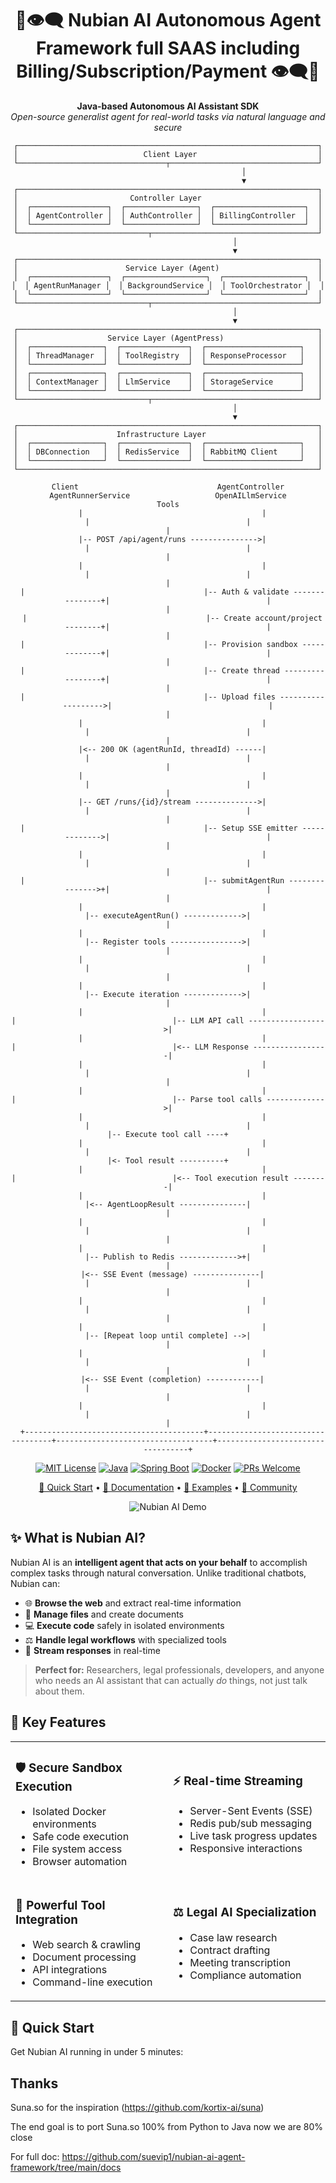 <div align="center">

# 🏺👁️‍🗨️ Nubian AI Autonomous Agent Framework full SAAS including Billing/Subscription/Payment 👁️‍🗨️🏺

**Java-based Autonomous AI Assistant SDK**  
*Open-source generalist agent for real-world tasks via natural language and secure*

```
┌───────────────────────────────────────────────────────────────────┐
│                            Client Layer                           │
└─────────────────────────────────┬─────────────────────────────────┘
                                  │
                                  ▼
┌───────────────────────────────────────────────────────────────────┐
│                         Controller Layer                          │
│  ┌─────────────────┐  ┌────────────────┐  ┌────────────────────┐  │
│  │ AgentController │  │ AuthController │  │ BillingController  │  │
│  └─────────────────┘  └────────────────┘  └────────────────────┘  │
└─────────────────────────────┬─────────────────────────────────────┘
                              │
                              ▼
┌───────────────────────────────────────────────────────────────────┐
│                        Service Layer (Agent)                      │
│  ┌─────────────────┐  ┌──────────────────┐  ┌──────────────────┐  │
│  │ AgentRunManager │  │ BackgroundService │  │ ToolOrchestrator │  │
│  └─────────────────┘  └──────────────────┘  └──────────────────┘  │
└─────────────────────────────┬─────────────────────────────────────┘
                              │
                              ▼
┌───────────────────────────────────────────────────────────────────┐
│                    Service Layer (AgentPress)                     │
│  ┌────────────────┐  ┌───────────────┐  ┌─────────────────────┐   │
│  │ ThreadManager  │  │ ToolRegistry  │  │ ResponseProcessor   │   │
│  └────────────────┘  └───────────────┘  └─────────────────────┘   │
│  ┌────────────────┐  ┌───────────────┐  ┌─────────────────────┐   │
│  │ ContextManager │  │ LlmService    │  │ StorageService      │   │
│  └────────────────┘  └───────────────┘  └─────────────────────┘   │
└─────────────────────────────┬─────────────────────────────────────┘
                              │
                              ▼
┌───────────────────────────────────────────────────────────────────┐
│                      Infrastructure Layer                         │
│  ┌────────────────┐  ┌───────────────┐  ┌─────────────────────┐   │
│  │ DBConnection   │  │ RedisService  │  │ RabbitMQ Client     │   │
│  └────────────────┘  └───────────────┘  └─────────────────────┘   │
└───────────────────────────────────────────────────────────────────┘
```

```
Client                               AgentController                    AgentRunnerService                   OpenAILlmService                     Tools
  |                                        |                                   |                                   |                                  |
  |-- POST /api/agent/runs --------------->|                                   |                                   |                                  |
  |                                        |                                   |                                   |                                  |
  |                                        |-- Auth & validate ---------------+|                                   |                                  |
  |                                        |-- Create account/project --------+|                                   |                                  |
  |                                        |-- Provision sandbox -------------+|                                   |                                  |
  |                                        |-- Create thread -----------------+|                                   |                                  |
  |                                        |-- Upload files ------------------->|                                   |                                  |
  |                                        |                                   |                                   |                                  |
  |<-- 200 OK (agentRunId, threadId) ------|                                   |                                   |                                  |
  |                                        |                                   |                                   |                                  |
  |-- GET /runs/{id}/stream -------------->|                                   |                                   |                                  |
  |                                        |-- Setup SSE emitter ------------->|                                   |                                  |
  |                                        |                                   |                                   |                                  |
  |                                        |-- submitAgentRun --------------->+|                                   |                                  |
  |                                        |                                   |-- executeAgentRun() ------------->|                                   |
  |                                        |                                   |-- Register tools ---------------->|                                   |
  |                                        |                                   |                                   |                                  |
  |                                        |                                   |-- Execute iteration ------------->|                                   |
  |                                        |                                   |                                   |-- LLM API call ----------------->|
  |                                        |                                   |                                   |<-- LLM Response -----------------|
  |                                        |                                   |                                   |                                  |
  |                                        |                                   |                                   |-- Parse tool calls ------------->|
  |                                        |                                   |                                   |                                  |-- Execute tool call ----+
  |                                        |                                   |                                   |                                  |<- Tool result ----------+
  |                                        |                                   |                                   |<-- Tool execution result --------|
  |                                        |                                   |<-- AgentLoopResult ---------------|                                   |
  |                                        |                                   |                                   |                                  |
  |                                        |                                   |-- Publish to Redis ------------->+|                                   |
  |<-- SSE Event (message) ---------------|                                   |                                   |                                  |
  |                                        |                                   |                                   |                                  |
  |                                        |                                   |-- [Repeat loop until complete] -->|                                   |
  |                                        |                                   |                                   |                                  |
  |<-- SSE Event (completion) ------------|                                   |                                   |                                  |
  |                                        |                                   |                                   |                                  |
  +----------------------------------------+-----------------------------------+-----------------------------------+----------------------------------+
```

[![MIT License](https://img.shields.io/badge/License-MIT-green.svg)](https://choosealicense.com/licenses/mit/)
[![Java](https://img.shields.io/badge/Java-17+-orange.svg)](https://openjdk.org/)
[![Spring Boot](https://img.shields.io/badge/Spring%20Boot-3.0+-brightgreen.svg)](https://spring.io/projects/spring-boot)
[![Docker](https://img.shields.io/badge/Docker-Ready-blue.svg)](https://www.docker.com/)
[![PRs Welcome](https://img.shields.io/badge/PRs-welcome-brightgreen.svg)](http://makeapullrequest.com)

[🚀 Quick Start](#-quick-start) • [📖 Documentation](#-documentation) • [🎯 Examples](#-examples) • [💬 Community](#-community)

![Nubian AI Demo](https://via.placeholder.com/800x400/1a1a1a/ffffff?text=Nubian+AI+Demo+Video)

</div>

## ✨ What is Nubian AI?

Nubian AI is an **intelligent agent that acts on your behalf** to accomplish complex tasks through natural conversation. Unlike traditional chatbots, Nubian can:

- 🌐 **Browse the web** and extract real-time information
- 📁 **Manage files** and create documents
- 💻 **Execute code** safely in isolated environments  
- ⚖️ **Handle legal workflows** with specialized tools
- 🔄 **Stream responses** in real-time

> **Perfect for:** Researchers, legal professionals, developers, and anyone who needs an AI assistant that can actually *do* things, not just talk about them.

## 🎯 Key Features

<table>
<tr>
<td width="50%">

### 🛡️ **Secure Sandbox Execution**
- Isolated Docker environments
- Safe code execution
- File system access
- Browser automation

</td>
<td width="50%">

### ⚡ **Real-time Streaming**
- Server-Sent Events (SSE)
- Redis pub/sub messaging
- Live task progress updates
- Responsive interactions

</td>
</tr>
<tr>
<td>

### 🔧 **Powerful Tool Integration**
- Web search & crawling
- Document processing
- API integrations
- Command-line execution

</td>
<td>

### ⚖️ **Legal AI Specialization**
- Case law research
- Contract drafting
- Meeting transcription
- Compliance automation

</td>
</tr>
</table>

## 🚀 Quick Start

Get Nubian AI running in under 5 minutes:

## Thanks

Suna.so for the inspiration (https://github.com/kortix-ai/suna) 

The end goal is to port Suna.so 100% from Python to Java now we are 80% close 

For full doc: https://github.com/suevip1/nubian-ai-agent-framework/tree/main/docs 

